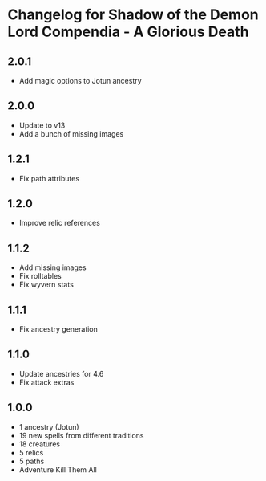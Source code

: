 # Changelog for Shadow of the Demon Lord Compendia - A Glorious Death

## 2.0.1

- Add magic options to Jotun ancestry

## 2.0.0

- Update to v13
- Add a bunch of missing images

## 1.2.1

- Fix path attributes

## 1.2.0

- Improve relic references

## 1.1.2

- Add missing images
- Fix rolltables
- Fix wyvern stats

## 1.1.1

- Fix ancestry generation

## 1.1.0

- Update ancestries for 4.6
- Fix attack extras

## 1.0.0

- 1 ancestry (Jotun)
- 19 new spells from different traditions
- 18 creatures
- 5 relics
- 5 paths
- Adventure Kill Them All
